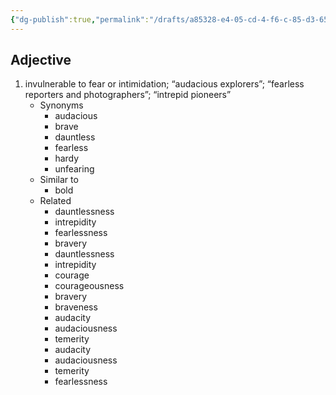 ```yaml
---
{"dg-publish":true,"permalink":"/drafts/a85328-e4-05-cd-4-f6-c-85-d3-6559862-ad-0-ef/","dgHomeLink":true,"dgPassFrontmatter":false}
---
```




## Adjective

1. invulnerable to fear or intimidation; “audacious explorers”; “fearless reporters and photographers”; “intrepid pioneers”
	- Synonyms
		- audacious
		- brave
		- dauntless
		- fearless
		- hardy
		- unfearing
	- Similar to
		- bold
	- Related
		- dauntlessness
		- intrepidity
		- fearlessness
		- bravery
		- dauntlessness
		- intrepidity
		- courage
		- courageousness
		- bravery
		- braveness
		- audacity
		- audaciousness
		- temerity
		- audacity
		- audaciousness
		- temerity
		- fearlessness

